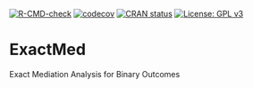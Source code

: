 <!-- badges: start -->
  [![R-CMD-check](https://github.com/caubm/ExactMed/actions/workflows/R-CMD-check.yaml/badge.svg)](https://github.com/caubm/ExactMed/actions/workflows/R-CMD-check.yaml)
  [![codecov](https://codecov.io/gh/caubm/ExactMed/branch/main/graph/badge.svg?token=QWZM0HAXCK)](https://app.codecov.io/gh/caubm/ExactMed)
[![CRAN status](https://www.r-pkg.org/badges/version/ExactMed)](https://CRAN.R-project.org/package=ExactMed)
[![License: GPL v3](https://img.shields.io/badge/License-GPLv3-blue.svg)](https://www.gnu.org/licenses/gpl-3.0)
<!-- badges: end -->


# ExactMed
Exact Mediation Analysis for Binary Outcomes


